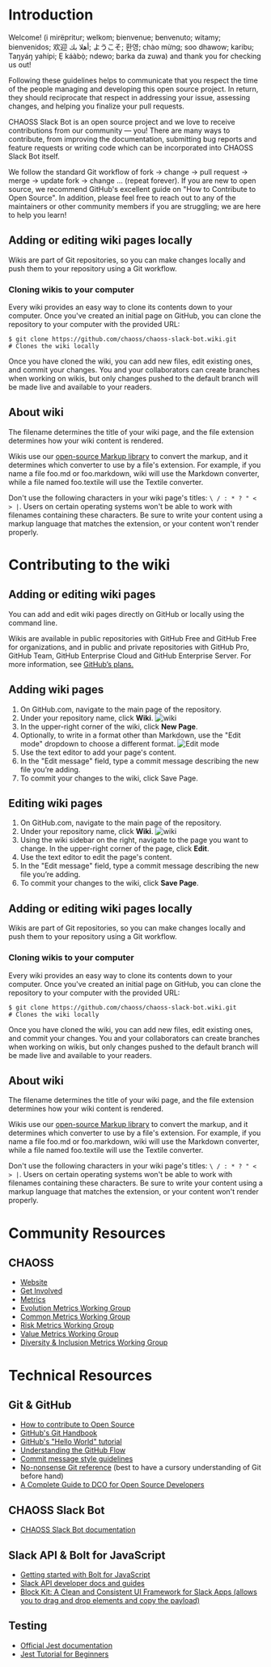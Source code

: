 # Introduction
Welcome! (i mirëpritur; welkom; bienvenue; benvenuto; witamy; bienvenidos; 欢迎 أهلا بك; ようこそ; 환영; chào mừng; soo dhawow; karibu; Taŋyáŋ yahípi; Ẹ káàbọ̀; ndewo; barka da zuwa) and thank you for checking us out!

Following these guidelines helps to communicate that you respect the time of the people managing and developing this open source project. In return, they should reciprocate that respect in addressing your issue, assessing changes, and helping you finalize your pull requests.

CHAOSS Slack Bot is an open source project and we love to receive contributions from our community — you! There are many ways to contribute, from improving the documentation, submitting bug reports and feature requests or writing code which can be incorporated into CHAOSS Slack Bot itself.

We follow the standard Git workflow of fork -> change -> pull request -> merge -> update fork -> change ... (repeat forever). If you are new to open source, we recommend GitHub's excellent guide on "How to Contribute to Open Source". In addition, please feel free to reach out to any of the maintainers or other community members if you are struggling; we are here to help you learn!

## Adding or editing wiki pages locally
Wikis are part of Git repositories, so you can make changes locally and push them to your repository using a Git workflow.

### Cloning wikis to your computer
Every wiki provides an easy way to clone its contents down to your computer. Once you've created an initial page on GitHub, you can clone the repository to your computer with the provided URL:

```
$ git clone https://github.com/chaoss/chaoss-slack-bot.wiki.git 
# Clones the wiki locally
```
Once you have cloned the wiki, you can add new files, edit existing ones, and commit your changes. You and your collaborators can create branches when working on wikis, but only changes pushed to the default branch will be made live and available to your readers.

## About wiki 
The filename determines the title of your wiki page, and the file extension determines how your wiki content is rendered.

Wikis use our [open-source Markup library](https://github.com/github/markup) to convert the markup, and it determines which converter to use by a file's extension. For example, if you name a file foo.md or foo.markdown, wiki will use the Markdown converter, while a file named foo.textile will use the Textile converter.

Don't use the following characters in your wiki page's titles: ```\ / : * ? " < > |```. Users on certain operating systems won't be able to work with filenames containing these characters. Be sure to write your content using a markup language that matches the extension, or your content won't render properly.

# Contributing to the wiki
## Adding or editing wiki pages

You can add and edit wiki pages directly on GitHub or locally using the command line.

Wikis are available in public repositories with GitHub Free and GitHub Free for organizations, and in public and private repositories with GitHub Pro, GitHub Team, GitHub Enterprise Cloud and GitHub Enterprise Server. For more information, see [GitHub’s plans.](https://docs.github.com/en/get-started/learning-about-github/githubs-plans)

## Adding wiki pages
1. On GitHub.com, navigate to the main page of the repository.
2. Under your repository name, click **Wiki**.
![wiki](https://docs.github.com/assets/cb-50195/mw-1440/images/help/wiki/wiki-menu-link.webp)
3. In the upper-right corner of the wiki, click **New Page**.
4. Optionally, to write in a format other than Markdown, use the "Edit mode" dropdown to choose a different format.
![Edit mode](https://docs.github.com/assets/cb-109300/mw-1440/images/help/wiki/wiki-edit-mode-dropdown.webp)
5. Use the text editor to add your page's content.
6. In the "Edit message" field, type a commit message describing the new file you’re adding.
7. To commit your changes to the wiki, click Save Page.

## Editing wiki pages
1. On GitHub.com, navigate to the main page of the repository.
2. Under your repository name, click **Wiki**.
![wiki](https://docs.github.com/assets/cb-50195/mw-1440/images/help/wiki/wiki-menu-link.webp)
3. Using the wiki sidebar on the right, navigate to the page you want to change. In the upper-right corner of the page, click **Edit**.
4. Use the text editor to edit the page's content.
5. In the "Edit message" field, type a commit message describing the new file you’re adding.
6. To commit your changes to the wiki, click **Save Page**.


## Adding or editing wiki pages locally
Wikis are part of Git repositories, so you can make changes locally and push them to your repository using a Git workflow.

### Cloning wikis to your computer
Every wiki provides an easy way to clone its contents down to your computer. Once you've created an initial page on GitHub, you can clone the repository to your computer with the provided URL:

```
$ git clone https://github.com/chaoss/chaoss-slack-bot.wiki.git 
# Clones the wiki locally
```
Once you have cloned the wiki, you can add new files, edit existing ones, and commit your changes. You and your collaborators can create branches when working on wikis, but only changes pushed to the default branch will be made live and available to your readers.

## About wiki 
The filename determines the title of your wiki page, and the file extension determines how your wiki content is rendered.

Wikis use our [open-source Markup library](https://github.com/github/markup) to convert the markup, and it determines which converter to use by a file's extension. For example, if you name a file foo.md or foo.markdown, wiki will use the Markdown converter, while a file named foo.textile will use the Textile converter.

Don't use the following characters in your wiki page's titles: ```\ / : * ? " < > |```. Users on certain operating systems won't be able to work with filenames containing these characters. Be sure to write your content using a markup language that matches the extension, or your content won't render properly.

# Community Resources
## CHAOSS
- [Website](https://chaoss.community/)
- [Get Involved](https://chaoss.community/participate)
- [Metrics](https://github.com/chaoss/metrics)
- [Evolution Metrics Working Group](https://github.com/chaoss/wg-evolution)
- [Common Metrics Working Group](https://github.com/chaoss/wg-common)
- [Risk Metrics Working Group](https://github.com/chaoss/wg-risk)
- [Value Metrics Working Group](https://github.com/chaoss/wg-value)
- [Diversity & Inclusion Metrics Working Group](https://github.com/chaoss/wg-diversity-inclusion)

# Technical Resources
## Git & GitHub
- [How to contribute to Open Source](https://opensource.guide/how-to-contribute/)
- [GitHub's Git Handbook](https://guides.github.com/introduction/git-handbook/)
- [GitHub's "Hello World" tutorial](https://guides.github.com/activities/hello-world/)
- [Understanding the GitHub Flow](https://guides.github.com/introduction/flow/)
- [Commit message style guidelines](https://commit.style/)
- [No-nonsense Git reference](https://rogerdudler.github.io/git-guide/) (best to have a cursory understanding of Git before hand)
- [A Complete Guide to DCO for Open Source Developers](https://www.secondstate.io/articles/dco/)

## CHAOSS Slack Bot
- [CHAOSS Slack Bot documentation](https://docs.google.com/document/d/1NJd-nNKUNb3Q0lRb5cfmUU8kpRcYGjh-vPqpk4CCvic/edit?usp=sharing)

## Slack API & Bolt for JavaScript
- [Getting started with Bolt for JavaScript](https://slack.dev/bolt-js/tutorial/getting-started)
- [Slack API developer docs and guides](https://api.slack.com/docs)
- [Block Kit: A Clean and Consistent UI Framework for Slack Apps (allows you to drag and drop elements and copy the payload)](https://api.slack.com/block-kit)

## Testing
- [Official Jest documentation](https://jestjs.io/docs/getting-started)
- [Jest Tutorial for Beginners](https://www.valentinog.com/blog/jest/)
